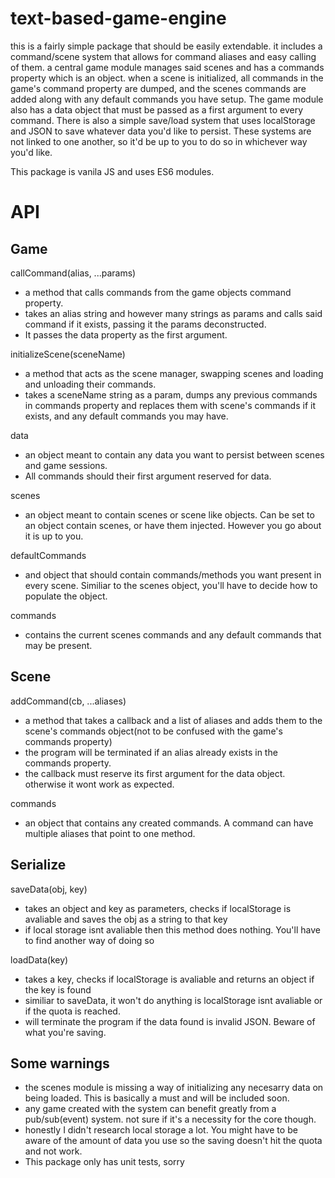 # text-based-game-engine
this is a fairly simple package that should be easily extendable. it includes a command/scene system that allows for command aliases and easy calling of them. a central game module manages said scenes and has a commands property which is an object. when a scene is initialized, all commands in the game's command property are dumped, and the scenes commands are added along with any default commands you have setup. The game module also has a data object that must be passed as a first argument to every command. There is also a simple save/load system that uses localStorage and JSON to save whatever data you'd like to persist. These systems are not linked to one another, so it'd be up to you to do so in whichever way you'd like.

This package is vanila JS and uses ES6 modules.

# API
## Game
callCommand(alias, ...params)
- a method that calls commands from the game objects command property.
- takes an alias string and however many strings as params and calls said command if it exists, passing it the params deconstructed.
- It passes the data property as the first argument.

initializeScene(sceneName)
- a method that acts as the scene manager, swapping scenes and loading and unloading their commands.
- takes a sceneName string as a param, dumps any previous commands in commands property and replaces them with scene's commands if it exists, and any default commands you may have.


data
- an object meant to contain any data you want to persist between scenes and game sessions.
- All commands should their first argument reserved for data.

scenes
- an object meant to contain scenes or scene like objects. Can be set to an object contain scenes, or have them injected. However you go about it is up to you.

defaultCommands
- and object that should contain commands/methods you want present in every scene. Similiar to the scenes object, you'll have to decide how to populate the object.

commands
- contains the current scenes commands and any default commands that may be present.

## Scene
addCommand(cb, ...aliases)
- a method that takes a callback and a list of aliases and adds them to the scene's commands object(not to be confused with the game's commands property)
- the program will be terminated if an alias already exists in the commands property.
- the callback must reserve its first argument for the data object. otherwise it wont work as expected.

commands
- an object that contains any created commands. A command can have multiple aliases that point to one  method.

## Serialize
saveData(obj, key)
- takes an object and key as parameters, checks if localStorage is avaliable and saves the obj as a string to that key
- if local storage isnt avaliable then this method does nothing. You'll have to find another way of doing so

loadData(key)
- takes a key, checks if localStorage is avaliable and returns an object if the key is found
- similiar to saveData, it won't do anything is localStorage isnt avaliable or if the quota is reached.
- will terminate the program if the data found is invalid JSON. Beware of what you're saving.

## Some warnings
- the scenes module is missing a way of initializing any necesarry data on being loaded. This is basically a must and will be included soon.
- any game created with the system can benefit greatly from a pub/sub(event) system. not sure if it's a necessity for the core though.
- honestly I didn't research local storage a lot. You might have to be aware of the amount of data you use so the saving doesn't hit the quota and not work.
- This package only has unit tests, sorry
